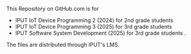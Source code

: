 This Repository on GitHub.com is for
- IPUT IoT Device Programming 2 (2024) for 2nd grade students
- IPUT IoT Device Programming 3 (2025) for 3rd grade students
- IPUT Software System Development (2025) for 3rd grade students
.

The files are distributed through IPUT's LMS.
